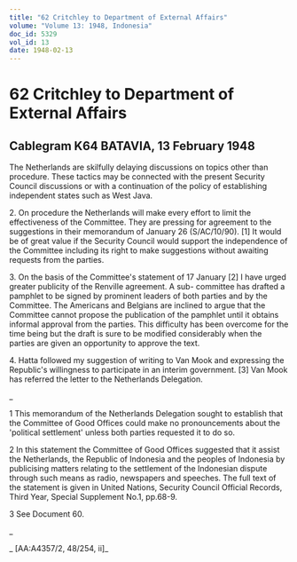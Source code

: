 ```yaml
---
title: "62 Critchley to Department of External Affairs"
volume: "Volume 13: 1948, Indonesia"
doc_id: 5329
vol_id: 13
date: 1948-02-13
---
```


# 62 Critchley to Department of External Affairs

## Cablegram K64 BATAVIA, 13 February 1948

The Netherlands are skilfully delaying discussions on topics other than procedure. These tactics may be connected with the present Security Council discussions or with a continuation of the policy of establishing independent states such as West Java.

2\. On procedure the Netherlands will make every effort to limit the effectiveness of the Committee. They are pressing for agreement to the suggestions in their memorandum of January 26 (S/AC/10/90). [1] It would be of great value if the Security Council would support the independence of the Committee including its right to make suggestions without awaiting requests from the parties.

3\. On the basis of the Committee's statement of 17 January [2] I have urged greater publicity of the Renville agreement. A sub- committee has drafted a pamphlet to be signed by prominent leaders of both parties and by the Committee. The Americans and Belgians are inclined to argue that the Committee cannot propose the publication of the pamphlet until it obtains informal approval from the parties. This difficulty has been overcome for the time being but the draft is sure to be modified considerably when the parties are given an opportunity to approve the text.

4\. Hatta followed my suggestion of writing to Van Mook and expressing the Republic's willingness to participate in an interim government. [3] Van Mook has referred the letter to the Netherlands Delegation.

_

1 This memorandum of the Netherlands Delegation sought to establish that the Committee of Good Offices could make no pronouncements about the 'political settlement' unless both parties requested it to do so.

2 In this statement the Committee of Good Offices suggested that it assist the Netherlands, the Republic of Indonesia and the peoples of Indonesia by publicising matters relating to the settlement of the Indonesian dispute through such means as radio, newspapers and speeches. The full text of the statement is given in United Nations, Security Council Official Records, Third Year, Special Supplement No.1, pp.68-9.

3 See Document 60.

_

_ [AA:A4357/2, 48/254, ii]_
